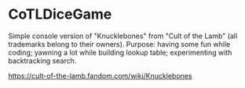 # CoTLDiceGame

Simple console version of "Knucklebones" from "Cult of the Lamb" (all trademarks belong to their owners).
Purpose: having some fun while coding; yawning a lot while building lookup table; experimenting with backtracking search.

https://cult-of-the-lamb.fandom.com/wiki/Knucklebones
